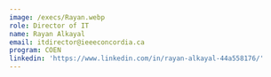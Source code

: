 ```yaml
---
image: /execs/Rayan.webp
role: Director of IT
name: Rayan Alkayal
email: itdirector@ieeeconcordia.ca
program: COEN
linkedin: 'https://www.linkedin.com/in/rayan-alkayal-44a558176/'
---
```



